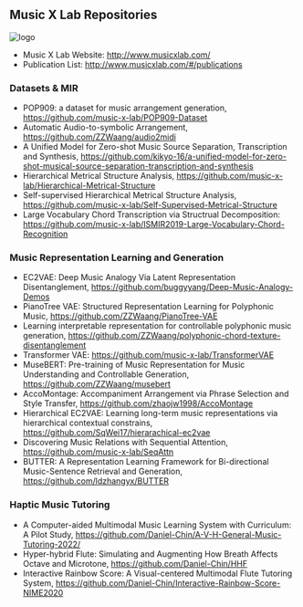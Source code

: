 ## Music X Lab Repositories

![logo](https://user-images.githubusercontent.com/13694510/179214075-0fe74e9e-a807-4883-9ed7-c78dc5b7f306.jpg)
* Music X Lab Website: http://www.musicxlab.com/
* Publication List: http://www.musicxlab.com/#/publications

### Datasets & MIR

* POP909: a dataset for music arrangement generation, https://github.com/music-x-lab/POP909-Dataset
* Automatic Audio-to-symbolic Arrangement, https://github.com/ZZWaang/audio2midi
* A Unified Model for Zero-shot Music Source Separation, Transcription and Synthesis, https://github.com/kikyo-16/a-unified-model-for-zero-shot-musical-source-separation-transcription-and-synthesis
* Hierarchical Metrical Structure Analysis, https://github.com/music-x-lab/Hierarchical-Metrical-Structure
* Self-supervised Hierarchical Metrical Structure Analysis, https://github.com/music-x-lab/Self-Supervised-Metrical-Structure
* Large Vocabulary Chord Transcription via Structrual Decomposition: https://github.com/music-x-lab/ISMIR2019-Large-Vocabulary-Chord-Recognition

### Music Representation Learning and Generation

* EC2VAE: Deep Music Analogy Via Latent Representation Disentanglement, https://github.com/buggyyang/Deep-Music-Analogy-Demos
* PianoTree VAE: Structured Representation Learning for Polyphonic Music, https://github.com/ZZWaang/PianoTree-VAE
* Learning interpretable representation for controllable polyphonic music generation, https://github.com/ZZWaang/polyphonic-chord-texture-disentanglement
* Transformer VAE: https://github.com/music-x-lab/TransformerVAE
* MuseBERT: Pre-training of Music Representation for Music Understanding and Controllable Generation, https://github.com/ZZWaang/musebert
* AccoMontage: Accompaniment Arrangement via Phrase Selection and Style Transfer, https://github.com/zhaojw1998/AccoMontage
* Hierarchical EC2VAE: Learning long-term music representations via hierarchical contextual constrains, https://github.com/SqWei17/hierarachical-ec2vae
* Discovering Music Relations with Sequential Attention, https://github.com/music-x-lab/SeqAttn
* BUTTER: A Representation Learning Framework for Bi-directional Music-Sentence Retrieval and Generation, https://github.com/ldzhangyx/BUTTER

### Haptic Music Tutoring
* A Computer-aided Multimodal Music Learning System with Curriculum: A Pilot Study, https://github.com/Daniel-Chin/A-V-H-General-Music-Tutoring-2022/
* Hyper-hybrid Flute: Simulating and Augmenting How Breath Affects Octave and Microtone, https://github.com/Daniel-Chin/HHF
* Interactive Rainbow Score: A Visual-centered Multimodal Flute Tutoring System, https://github.com/Daniel-Chin/Interactive-Rainbow-Score-NIME2020

